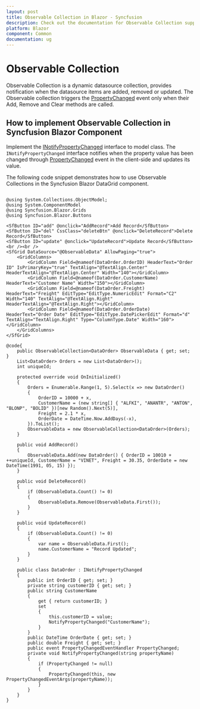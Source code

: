 ```yaml
---
layout: post
title: Observable Collection in Blazor - Syncfusion
description: Check out the documentation for Observable Collection support by using the Syncfusion Blazor Components.
platform: Blazor
component: Common
documentation: ug
---
```


# Observable Collection

Observable Collection is a dynamic datasource collection, provides notification when the datasource items are added, removed or updated. The Observable collection triggers the [PropertyChanged](https://docs.microsoft.com/en-us/dotnet/api/system.componentmodel.inotifypropertychanged.propertychanged?view=net-5.0) event only when their Add, Remove and Clear methods are called.

## How to implement Observable Collection in Syncfusion Blazor Component

Implement the [INotifyPropertyChanged](https://docs.microsoft.com/en-us/dotnet/api/system.componentmodel.inotifypropertychanged?view=netframework-4.8) interface to model class. The `INotifyPropertyChanged` interface notifies when the property value has been changed through [PropertyChanged](https://docs.microsoft.com/en-us/dotnet/api/system.componentmodel.inotifypropertychanged.propertychanged?view=net-5.0) event in the client-side and updates its value.

The following code snippet demonstrates how to use Observable Collections in the Syncfusion Blazor DataGrid component.

```cshtml

@using System.Collections.ObjectModel;
@using System.ComponentModel
@using Syncfusion.Blazor.Grids
@using Syncfusion.Blazor.Buttons

<SfButton ID="add" @onclick="AddRecord">Add Record</SfButton>
<SfButton ID="del" CssClass="deleteBtn" @onclick="DeleteRecord">Delete Record</SfButton>
<SfButton ID="update" @onclick="UpdateRecord">Update Record</SfButton>
<br /><br />
<SfGrid DataSource="@ObservableData" AllowPaging="true">
    <GridColumns>
        <GridColumn Field=@nameof(DataOrder.OrderID) HeaderText="Order ID" IsPrimaryKey="true" TextAlign="@TextAlign.Center" HeaderTextAlign="@TextAlign.Center" Width="140"></GridColumn>
        <GridColumn Field=@nameof(DataOrder.CustomerName) HeaderText="Customer Name" Width="150"></GridColumn>
        <GridColumn Field=@nameof(DataOrder.Freight) HeaderText="Freight" EditType="EditType.NumericEdit" Format="C2" Width="140" TextAlign="@TextAlign.Right" HeaderTextAlign="@TextAlign.Right"></GridColumn>
        <GridColumn Field=@nameof(DataOrder.OrderDate) HeaderText="Order Date" EditType="EditType.DatePickerEdit" Format="d" TextAlign="TextAlign.Right" Type="ColumnType.Date" Width="160"></GridColumn>
    </GridColumns>
</SfGrid>

@code{
    public ObservableCollection<DataOrder> ObservableData { get; set; }
    List<DataOrder> Orders = new List<DataOrder>();
    int uniqueId;

    protected override void OnInitialized()
    {
        Orders = Enumerable.Range(1, 5).Select(x => new DataOrder()
        {
            OrderID = 10000 + x,
            CustomerName = (new string[] { "ALFKI", "ANANTR", "ANTON", "BLONP", "BOLID" })[new Random().Next(5)],
            Freight = 2.1 * x,
            OrderDate = DateTime.Now.AddDays(-x),
        }).ToList();
        ObservableData = new ObservableCollection<DataOrder>(Orders);
    }

    public void AddRecord()
    {
        ObservableData.Add(new DataOrder() { OrderID = 10010 + ++uniqueId, CustomerName = "VINET", Freight = 30.35, OrderDate = new DateTime(1991, 05, 15) });
    }

    public void DeleteRecord()
    {
        if (ObservableData.Count() != 0)
        {
            ObservableData.Remove(ObservableData.First());
        }
    }

    public void UpdateRecord()
    {
        if (ObservableData.Count() != 0)
        {
            var name = ObservableData.First();
            name.CustomerName = "Record Updated";
        }
    }

    public class DataOrder : INotifyPropertyChanged
    {
        public int OrderID { get; set; }
        private string customerID { get; set; }
        public string CustomerName
        {
            get { return customerID; }
            set
            {
                this.customerID = value;
                NotifyPropertyChanged("CustomerName");
            }
        }
        public DateTime OrderDate { get; set; }
        public double Freight { get; set; }
        public event PropertyChangedEventHandler PropertyChanged;
        private void NotifyPropertyChanged(string propertyName)
        {
            if (PropertyChanged != null)
            {
                PropertyChanged(this, new PropertyChangedEventArgs(propertyName));
            }
        }
    }
}
```
